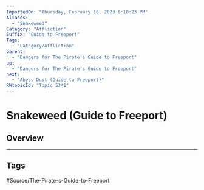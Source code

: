 ```yaml
---
ImportedOn: "Thursday, February 16, 2023 6:10:23 PM"
Aliases:
  - "Snakeweed"
Category: "Affliction"
Suffix: "Guide to Freeport"
Tags:
  - "Category/Affliction"
parent:
  - "Dangers for The Pirate's Guide to Freeport"
up:
  - "Dangers for The Pirate's Guide to Freeport"
next:
  - "Abyss Dust (Guide to Freeport)"
RWtopicId: "Topic_5341"
---
```

# Snakeweed (Guide to Freeport)
## Overview

---
## Tags
#Source/The-Pirate-s-Guide-to-Freeport

